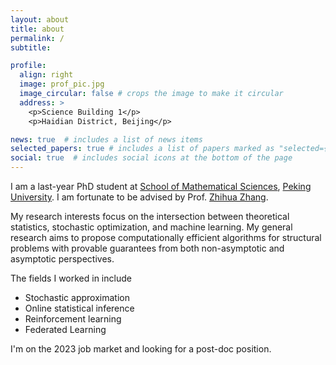 ```yaml
---
layout: about
title: about
permalink: /
subtitle: 

profile:
  align: right
  image: prof_pic.jpg
  image_circular: false # crops the image to make it circular
  address: >
    <p>Science Building 1</p>
    <p>Haidian District, Beijing</p>

news: true  # includes a list of news items
selected_papers: true # includes a list of papers marked as "selected={true}"
social: true  # includes social icons at the bottom of the page
---
```



I am a last-year PhD student at <a href='http://english.math.pku.edu.cn/'>School of Mathematical Sciences</a>, <a href='https://english.pku.edu.cn/'>Peking University</a>. 
I am fortunate to be advised by Prof. <a href="http://www.math.pku.edu.cn/teachers/zhzhang/" target="_blank">Zhihua Zhang</a>.

My research interests focus on the intersection between theoretical statistics, stochastic optimization, and machine learning.
My general research aims to propose computationally efficient algorithms for structural problems with provable guarantees from both non-asymptotic and asymptotic perspectives.

The fields I worked in include
- Stochastic approximation 
- Online statistical inference
- Reinforcement learning
- Federated Learning

I'm on the 2023 job market and looking for a post-doc position.